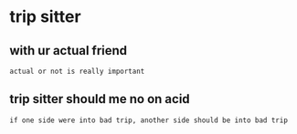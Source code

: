 # trip sitter


## with ur actual friend
    actual or not is really important


## trip sitter should me no on acid
    if one side were into bad trip, another side should be into bad trip